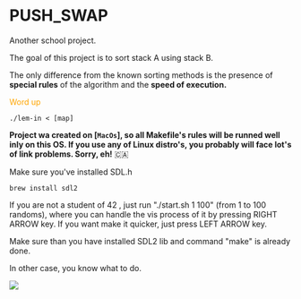# PUSH_SWAP

Another school project.

The goal of this project is to sort stack A using stack B.


The only difference from the known sorting methods is the presence of **special rules** of the algorithm and the **speed of execution.**


<span style="color:orange;">Word up</span>

`./lem-in < [map]`

**Project wa created on [`MacOs`], so all Makefile's rules will be runned well inly on this OS. 
If you use any of Linux distro's, you probably will face lot's of link problems. Sorry, eh!**  🇨🇦 

Make sure you've installed SDL.h
```
brew install sdl2
```

If you are not a student of 42 , just run "./start.sh 1 100" (from 1 to 100 randoms), where you can handle 
the vis process of it by pressing RIGHT ARROW key. If you want make it quicker, just press LEFT ARROW key.

Make sure than you have installed SDL2 lib and command "make" is already done.

In other case, you know what to do.

![](https://media.giphy.com/media/pcJQJibaViuyx8EyQV/giphy.gif)
